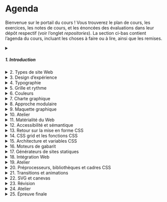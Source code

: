 # Agenda

Bienvenue sur le portail du cours ! Vous trouverez le plan de cours, les exercices, les notes de cours, et les énoncées des évaluations dans leur dépôt respectif (voir l’onglet *repositories*). La section ci-bas contient l’agenda du cours, incluant les choses à faire ou à lire, ainsi que les remises.

<details>
<summary>

##### 1. Introduction

</summary>
<br>

1. Présentations
2. Plan de cours
3. Tour de la plateforme du cours
4. Exercice : Cahier des charges

Pour le prochain cours :

- Terminer l’exercice Cahier des charges
		
</details>

<details>
<summary>2. Types de site Web</summary>
<br>

1. Types de site Web
2. Tour de la plateforme Are.na
3. Exercice : Recherche

Pour le prochain cours :

- Terminer l’exercice Recherche
		
</details>

<details>
<summary>3. Design d’expérience</summary>
<br>
		
</details>

<details>
<summary>4. Typographie</summary>
<br>
		
</details>


<details>
<summary>5. Grille et rythme</summary>
<br>
		
</details>

<details>
<summary>6. Couleurs</summary>
<br>
		
</details>

</details>

<details>
<summary>7. Charte graphique</summary>
<br>
		
</details>

<details>
<summary>8. Approche modulaire</summary>
<br>
		
</details>

<details>
<summary>9. Maquette graphique</summary>
<br>
		
</details>

<details>
<summary>10. Atelier</summary>
<br>
		
</details>

<details>
<summary>11. Matérialité du Web</summary>
<br>
		
</details>

<details>
<summary>12. Accessibilité et sémantique</summary>
<br>
		
</details>

<details>
<summary>13. Retour sur la mise en forme CSS</summary>
<br>
		
</details>

<details>
<summary>14. CSS grid et les fonctions CSS</summary>
<br>
		
</details>

<details>
<summary>15. Architecture et variables CSS</summary>
<br>
		
</details>

<details>
<summary>16. Moteurs de gabarit</summary>
<br>
		
</details>

<details>
<summary>17. Générateurs de sites statiques</summary>
<br>
		
</details>

<details>
<summary>18. Intégration Web</summary>
<br>
		
</details>

<details>
<summary>19. Atelier</summary>
<br>
		
</details>

<details>
<summary>20. Préprocesseurs, bibliothèques et cadres CSS</summary>
<br>
		
</details>

<details>
<summary>21. Transitions et animations</summary>
<br>
		
</details>

<details>
<summary>22. SVG et canevas</summary>
<br>
		
</details>

<details>
<summary>23. Révision</summary>
<br>
		
</details>

<details>
<summary>24. Atelier</summary>
<br>
		
</details>

<details>
<summary>25. Épreuve finale</summary>
<br>
		
</details>